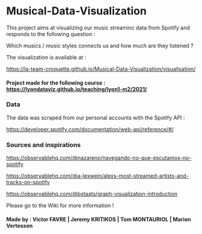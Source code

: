 # Musical-Data-Visualization



This project aims at visualizing our music streaminc data from Spotify and responds to the following question : 

Which musics / music styles connects us and how much are they listened ?


The visualization is available at :  

https://la-team-croquette.github.io/Musical-Data-Visualization/visualisation/


#### Project made for the following course : https://lyondataviz.github.io/teaching/lyon1-m2/2021/


### Data 

The data was scraped from our personal accounts with the Spotify API : 

https://developer.spotify.com/documentation/web-api/reference/#/

### Sources and inspirations


https://observablehq.com/@nazareno/navegando-no-que-escutamos-no-spotify

https://observablehq.com/@a-lexwein/alexs-most-streamed-artists-and-tracks-on-spotify

https://observablehq.com/@bstaats/graph-visualization-introduction


Please go to the Wiki for more information !


 #### Made by : Victor FAVRE | Jeremy KRITIKOS | Tom MONTAURIOL | Marion Vertessen
